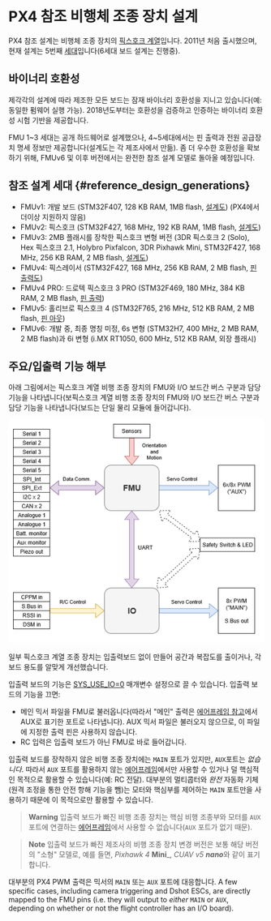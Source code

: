 # PX4 참조 비행체 조종 장치 설계

PX4 참조 설계는 비행체 조종 장치의 [픽스호크 계열](https://docs.px4.io/master/en/flight_controller/pixhawk_series.html)입니다. 2011년 처음 출시했으며, 현재 설계는 5번째 [세대](#reference_design_generations)입니다(6세대 보드 설계는 진행중).

## 바이너리 호환성

제각각의 설계에 따라 제조한 모든 보드는 잠재 바이너리 호환성을 지니고 있습니다(예: 동일한 펌웨어 실행 가능). 2018년도부터는 호환성을 검증하고 인증하는 바이너리 호환성 시험 기반을 제공합니다.

FMU 1~3 세대는 공개 하드웨어로 설계했으나, 4~5세대에서는 핀 출력과 전원 공급장치 명세 정보만 제공합니다(설계도는 각 제조사에서 만듦). 좀 더 우수한 호환성을 확보하기 위해, FMUv6 및 이후 버전에서는 완전한 참조 설계 모델로 돌아올 예정입니다.

## 참조 설계 세대 {#reference_design_generations}

* FMUv1: 개발 보드 \(STM32F407, 128 KB RAM, 1MB flash, [설계도](https://github.com/PX4/Hardware/tree/master/FMUv1)\) (PX4에서 더이상 지원하지 않음)
* FMUv2: 픽스호크 \(STM32F427, 168 MHz, 192 KB RAM, 1MB flash, [설계도](https://github.com/PX4/Hardware/tree/master/FMUv2)\)
* FMUv3: 2MB 플래시를 장착한 픽스호크 변형 버전 \(3DR 픽스호크 2 \(Solo\), Hex 픽스호크 2.1, Holybro Pixfalcon, 3DR Pixhawk Mini, STM32F427, 168 MHz, 256 KB RAM, 2 MB flash, [설계도](https://github.com/PX4/Hardware/tree/master/FMUv3_REV_D)\)
* FMUv4: 픽스레이서 \(STM32F427, 168 MHz, 256 KB RAM, 2 MB flash, [핀 출력도](https://docs.google.com/spreadsheets/d/1raRRouNsveQz8cj-EneWG6iW0dqGfRAifI91I2Sr5E0/edit#gid=1585075739)\) 
* FMUv4 PRO: 드로텍 픽스호크 3 PRO \(STM32F469, 180 MHz, 384 KB RAM, 2 MB flash, [핀 출력](https://docs.google.com/spreadsheets/d/1raRRouNsveQz8cj-EneWG6iW0dqGfRAifI91I2Sr5E0/edit#gid=1585075739)\)
* FMUv5: 홀리브로 픽스호크 4 \(STM32F765, 216 MHz, 512 KB RAM, 2 MB flash, [핀 아웃](https://docs.google.com/spreadsheets/d/1-n0__BYDedQrc_2NHqBenG1DNepAgnHpSGglke-QQwY/edit#gid=912976165)\)
* FMUv6: 개발 중, 최종 명칭 미정, 6s 변형 \(STM32H7, 400 MHz, 2 MB RAM, 2 MB flash\)과 6i 변형 \(i.MX RT1050, 600 MHz, 512 KB RAM, 외장 플래시\)

## 주요/입출력 기능 해부

아래 그림에서는 픽스호크 계열 비행 조종 장치의 FMU와 I/O 보드간 버스 구분과 담당 기능을 나타냅니다(보픽스호크 계열 비행 조종 장치의 FMU와 I/O 보드간 버스 구분과 담당 기능을 나타냅니다(보드는 단일 물리 모듈에 들어갑니다).

![PX4 Main/IO Functional Breakdown](../../assets/diagrams/px4_fmu_io_functions.png)

<!-- Draw.io version of file can be found here: https://drive.google.com/file/d/1H0nK7Ufo979BE9EBjJ_ccVx3fcsilPS3/view?usp=sharing -->

일부 픽스호크 계열 조종 장치는 입출력보드 없이 만들어 공간과 복잡도를 출이거나, 각 보드 용도를 알맞게 개선했습니다.

입출력 보드의 기능은 [SYS_USE_IO=0](../advanced/parameter_reference.md#SYS_USE_IO) 매개변수 설정으로 끌 수 있습니다. 입출력 보드의 기능을 끄면:

- 메인 믹서 파일을 FMU로 불러옵니다(따라서 "메인" 출력은 [에어프레임 참고](../airframes/airframe_reference.md)에서 AUX로 표기한 포트로 나타냅니다). AUX 믹서 파일은 불러오지 않으므로, 이 파일에 지정한 출력 핀은 사용하지 않습니다.
- RC 입력은 입출력 보드가 아닌 FMU로 바로 들어갑니다.

입출력 보드를 장착하지 않은 비행 조종 장치에는 `MAIN` 포트가 있지만, `AUX`포트는 *없습니다*. 따라서 `AUX` 포트를 활용하지 않는 [에어프레임](../airframes/airframe_reference.md)에서만 사용할 수 있거나 덜 핵심적인 목적으로 활용할 수 있습니다(예: RC 전달). 대부분의 멀티콥터와 *완전* 자동화 기체(원격 조정을 통한 안전 항해 기능을 뺌)는 모터와 핵심부를 제어하는 `MAIN` 포트만을 사용하기 때문에 이 목적으로만 활용할 수 있습니다.

> **Warning** 입출력 보드가 빠진 비행 조종 장치는 핵심 비행 조종부와 모터를 `AUX`포트에 연결하는 [에어프레임](../airframes/airframe_reference.md)에서 사용할 수 없습니다(`AUX` 포트가 없기 때문).

<span></span>

> **Note** 입출력 보드가 빠진 제조사의 비행 조종 장치 변경 버전은 보통 해당 버전의 "소형" 모델로, 예를 들면, *Pixhawk 4* **Mini**_, *CUAV v5 **nano***와 같이 표기합니다.

대부분의 PX4 PWM 출력은 믹서의 `MAIN` 또는 `AUX` 포트에 대응합니다. A few specific cases, including camera triggering and Dshot ESCs, are directly mapped to the FMU pins (i.e. they will output to *either* `MAIN` or `AUX`, depending on whether or not the flight controller has an I/O board).